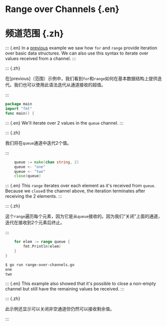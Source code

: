 
# Range over Channels {.en}


# 频道范围 {.zh}


::: {.en}
In a [previous](range) example we saw how `for` and
`range` provide iteration over basic data structures.
We can also use this syntax to iterate over
values received from a channel.
:::

::: {.zh}

在[previous]（范围）示例中，我们看到`for`和`range`如何在基本数据结构上提供迭代。我们也可以使用此语法迭代从通道接收的超值。

:::


```go
package main
import "fmt"
func main() {
```


::: {.en}
We'll iterate over 2 values in the `queue` channel.
:::

::: {.zh}

我们将在`queue`通道中迭代2个值。

:::


```go
	queue := make(chan string, 2)
	queue <- "one"
	queue <- "two"
	close(queue)
```


::: {.en}
This `range` iterates over each element as it's
received from `queue`. Because we `close`d the
channel above, the iteration terminates after
receiving the 2 elements.
:::

::: {.zh}

这个`range`遍历每个元素，因为它是从`queue`接收的。因为我们“关闭”上面的通道，迭代在接收到2个元素后终止。

:::


```go
	for elem := range queue {
		fmt.Println(elem)
	}
}
```


```bash
$ go run range-over-channels.go
one
two
```


::: {.en}
This example also showed that it's possible to close
a non-empty channel but still have the remaining
values be received.
:::

::: {.zh}

此示例还显示可以关闭非空通道但仍然可以接收剩余值。

:::


